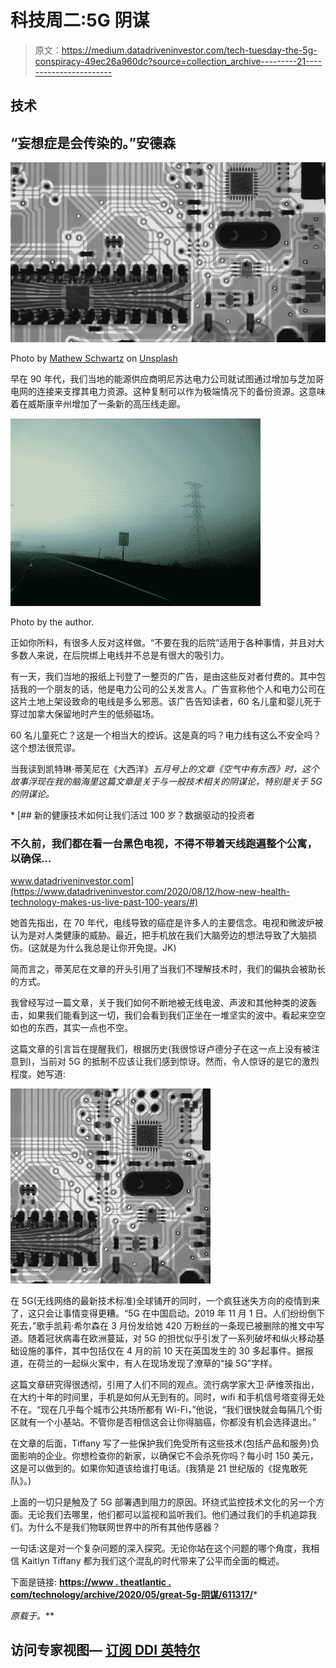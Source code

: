 # 科技周二:5G 阴谋

> 原文：<https://medium.datadriveninvestor.com/tech-tuesday-the-5g-conspiracy-49ec26a960dc?source=collection_archive---------21----------------------->

## 技术

## “妄想症是会传染的。”安德森

![](img/663687932f189c33c1ad0fd95238cf6b.png)

Photo by [Mathew Schwartz](https://unsplash.com/@cadop?utm_source=unsplash&utm_medium=referral&utm_content=creditCopyText) on [Unsplash](https://unsplash.com/s/photos/technology?utm_source=unsplash&utm_medium=referral&utm_content=creditCopyText)

早在 90 年代，我们当地的能源供应商明尼苏达电力公司就试图通过增加与芝加哥电网的连接来支撑其电力资源。这种复制可以作为极端情况下的备份资源。这意味着在威斯康辛州增加了一条新的高压线走廊。

![](img/7f055f944e366a6c95bb0132a3402fd5.png)

Photo by the author.

正如你所料，有很多人反对这样做。“不要在我的后院”适用于各种事情，并且对大多数人来说，在后院绑上电线并不总是有很大的吸引力。

有一天，我们当地的报纸上刊登了一整页的广告，是由这些反对者付费的。其中包括我的一个朋友的话，他是电力公司的公关发言人。广告宣称他个人和电力公司在这片土地上架设致命的电线是多么邪恶。该广告告知读者，60 名儿童和婴儿死于穿过加拿大保留地时产生的低频磁场。

60 名儿童死亡？这是一个相当大的控诉。这是真的吗？电力线有这么不安全吗？这个想法很荒谬。

当我读到凯特琳·蒂芙尼在《大西洋》*五月号上的文章《空气中有东西》时，这个故事浮现在我的脑海里这篇文章是关于与一般技术相关的阴谋论，特别是关于 5G 的阴谋论。*

*[](https://www.datadriveninvestor.com/2020/08/12/how-new-health-technology-makes-us-live-past-100-years/#) [## 新的健康技术如何让我们活过 100 岁？数据驱动的投资者

### 不久前，我们都在看一台黑色电视，不得不带着天线跑遍整个公寓，以确保…

www.datadriveninvestor.com](https://www.datadriveninvestor.com/2020/08/12/how-new-health-technology-makes-us-live-past-100-years/#) 

她首先指出，在 70 年代，电线导致的癌症是许多人的主要信念。电视和微波炉被认为是对人类健康的威胁。最近，把手机放在我们大脑旁边的想法导致了大脑损伤。(这就是为什么我总是让你开免提。JK)

简而言之，蒂芙尼在文章的开头引用了当我们不理解技术时，我们的偏执会被助长的方式。

我曾经写过一篇文章，关于我们如何不断地被无线电波、声波和其他种类的波轰击，如果我们能看到这一切，我们会看到我们正坐在一堆坚实的波中。看起来空空如也的东西，其实一点也不空。

这篇文章的引言旨在提醒我们，根据历史(我很惊讶卢德分子在这一点上没有被注意到)，当前对 5G 的抵制不应该让我们感到惊讶。然而，令人惊讶的是它的激烈程度。她写道:

![](img/c4d410bc50e7dd0c151ae4f1b56a0fe6.png)

在 5G(无线网络的最新技术标准)全球铺开的同时，一个疯狂迷失方向的疫情到来了，这只会让事情变得更糟。“5G 在中国启动。2019 年 11 月 1 日。人们纷纷倒下死去，”歌手凯莉·希尔森在 3 月份发给她 420 万粉丝的一条现已被删除的推文中写道。随着冠状病毒在欧洲蔓延，对 5G 的担忧似乎引发了一系列破坏和纵火移动基础设施的事件，其中包括仅在 4 月的前 10 天在英国发生的 30 多起事件。据报道，在荷兰的一起纵火案中，有人在现场发现了潦草的“操 5G”字样。

这篇文章研究得很透彻，引用了人们不同的观点。流行病学家大卫·萨维茨指出，在大约十年的时间里，手机是如何从无到有的。同时，wifi 和手机信号塔变得无处不在。“现在几乎每个城市公共场所都有 Wi-Fi，”他说，“我们很快就会每隔几个街区就有一个小基站。不管你是否相信这会让你得脑癌，你都没有机会选择退出。”

在文章的后面，Tiffany 写了一些保护我们免受所有这些技术(包括产品和服务)负面影响的企业。你想检查你的新家，以确保它不会杀死你吗？每小时 150 美元，这是可以做到的。如果你知道该给谁打电话。(我猜是 21 世纪版的《捉鬼敢死队》。)

上面的一切只是触及了 5G 部署遇到阻力的原因。环绕式监控技术文化的另一个方面。无论我们去哪里，他们都可以监视和监听我们。他们通过我们的手机追踪我们。为什么不是我们物联网世界中的所有其他传感器？

一句话:这是对一个复杂问题的深入探究。无论你站在这个问题的哪个角度，我相信 Kaitlyn Tiffany 都为我们这个混乱的时代带来了公平而全面的概述。

下面是链接:
[**https://www . theatlantic . com/technology/archive/2020/05/great-5g-阴谋/611317/**](https://www.theatlantic.com/technology/archive/2020/05/great-5g-conspiracy/611317/)* 

**原载于*[](https://pioneerproductions.blogspot.com/2020/09/tech-tuesday-5g-conspiracy.html)**。***

## **访问专家视图— [订阅 DDI 英特尔](https://datadriveninvestor.com/ddi-intel)**